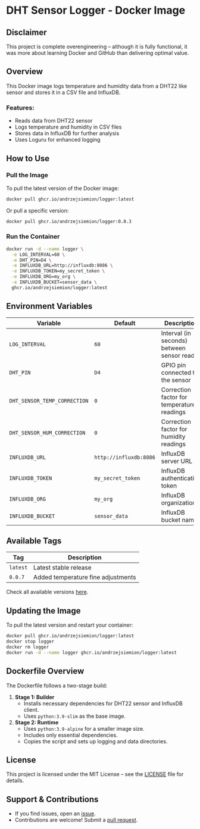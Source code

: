 # DHT Sensor Logger - Docker Image

## Disclaimer

This project is complete overengineering – although it is fully functional, it was more about learning Docker and GitHub than delivering optimal value.

## Overview

This Docker image logs temperature and humidity data from a DHT22 like sensor and stores it in a CSV file and InfluxDB.

### Features:

- Reads data from DHT22 sensor
- Logs temperature and humidity in CSV files
- Stores data in InfluxDB for further analysis
- Uses Loguru for enhanced logging

## How to Use

### Pull the Image

To pull the latest version of the Docker image:

```sh
docker pull ghcr.io/andrzejsiemion/logger:latest
```

Or pull a specific version:

```sh
docker pull ghcr.io/andrzejsiemion/logger:0.0.3
```

### Run the Container

```sh
docker run -d --name logger \
  -e LOG_INTERVAL=60 \
  -e DHT_PIN=D4 \
  -e INFLUXDB_URL=http://influxdb:8086 \
  -e INFLUXDB_TOKEN=my_secret_token \
  -e INFLUXDB_ORG=my_org \
  -e INFLUXDB_BUCKET=sensor_data \
  ghcr.io/andrzejsiemion/logger:latest
```

## Environment Variables

| Variable                     | Default                | Description                                |
| ---------------------------- | ---------------------- | ------------------------------------------ |
| `LOG_INTERVAL`               | `60`                   | Interval (in seconds) between sensor reads |
| `DHT_PIN`                    | `D4`                   | GPIO pin connected to the sensor           |
| `DHT_SENSOR_TEMP_CORRECTION` | `0`                    | Correction factor for temperature readings |
| `DHT_SENSOR_HUM_CORRECTION`  | `0`                    | Correction factor for humidity readings    |
| `INFLUXDB_URL`               | `http://influxdb:8086` | InfluxDB server URL                        |
| `INFLUXDB_TOKEN`             | `my_secret_token`      | InfluxDB authentication token              |
| `INFLUXDB_ORG`               | `my_org`               | InfluxDB organization                      |
| `INFLUXDB_BUCKET`            | `sensor_data`          | InfluxDB bucket name                       |

## Available Tags

| Tag      | Description                            |
| -------- | -------------------------------------- |
| `latest` | Latest stable release                  |
| `0.0.7`  | Added temperature fine adjustments |

Check all available versions [here](https://github.com/andrzejsiemion/logger/pkgs/container/logger).

## Updating the Image

To pull the latest version and restart your container:

```sh
docker pull ghcr.io/andrzejsiemion/logger:latest
docker stop logger
docker rm logger
docker run -d --name logger ghcr.io/andrzejsiemion/logger:latest
```

## Dockerfile Overview

The Dockerfile follows a two-stage build:

1. **Stage 1: Builder**
   - Installs necessary dependencies for DHT22 sensor and InfluxDB client.
   - Uses `python:3.9-slim` as the base image.
2. **Stage 2: Runtime**
   - Uses `python:3.9-alpine` for a smaller image size.
   - Includes only essential dependencies.
   - Copies the script and sets up logging and data directories.

## License

This project is licensed under the MIT License – see the [LICENSE](LICENSE) file for details.

## Support & Contributions

- If you find issues, open an [issue](https://github.com/andrzejsiemion/logger/issues).
- Contributions are welcome! Submit a [pull request](https://github.com/andrzejsiemion/logger/pulls).


